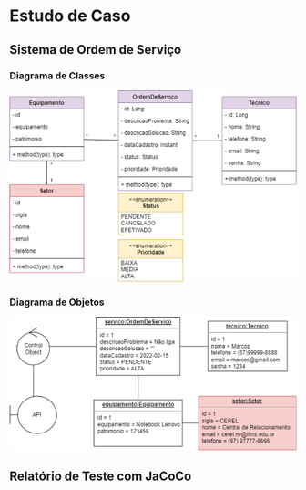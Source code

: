 # Estudo de Caso

## Sistema de Ordem de Serviço

### Diagrama de Classes

![Diagrama de Classes](https://raw.githubusercontent.com/MarcosRogerioFerreiraIFMS/TADS-6-Teste-Software-2024/main/Diagrama-de-Classes.png)

### Diagrama de Objetos

![Diagrama de Objetos](https://raw.githubusercontent.com/MarcosRogerioFerreiraIFMS/TADS-6-Teste-Software-2024/main/Diagrama-de-Objetos.png)

## Relatório de Teste com JaCoCo